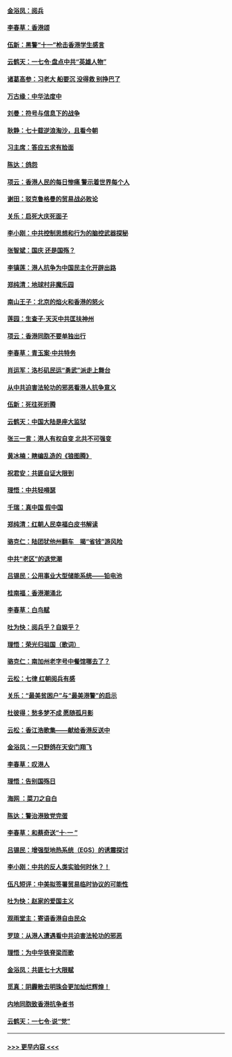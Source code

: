#### [金浴凤：阅兵](../pages/nsc993/n11567454.md?t=10040955) 
#### [李春草：香港颂](../pages/nsc993/n11567444.md?t=10040955) 
#### [伍新：黑警“十一”枪击香港学生感言](../pages/nsc993/n11567426.md?t=10040955) 
#### [云鹤天：一七令‧盘点中共“英雄人物”](../pages/nsc993/n11567091.md?t=10040955) 
#### [诸葛高参：习老大 船要沉 没得救 别挣巴了](../pages/nsc993/n11566976.md?t=10040955) 
#### [万古缘：中华法度中](../pages/nsc993/n11566726.md?t=10040955) 
#### [刘曼：符号与信息下的战争](../pages/nsc993/n11564655.md?t=10040955) 
#### [耿静：七十载逆浪淘沙，且看今朝](../pages/nsc993/n11564520.md?t=10040955) 
#### [习主席：答应五求有脸面](../pages/nsc993/n11563953.md?t=10040955) 
#### [陈达：鸽怨](../pages/nsc993/n11561879.md?t=10040955) 
#### [项云：香港人民的每日惨痛  警示着世界每个人](../pages/nsc993/n11559273.md?t=10040955) 
#### [谢田：驳克鲁格曼的贸易战必败论](../pages/nsc993/n11555840.md?t=10040955) 
#### [关乐：启死大庆死面子](../pages/nsc993/n11556823.md?t=10040955) 
#### [李小刚：中共控制思想和行为的脑控武器探秘](../pages/nsc993/n11556776.md?t=10040955) 
#### [张智斌：国庆  还是国殇？](../pages/nsc993/n11556617.md?t=10040955) 
#### [李镇莲：港人抗争为中国民主化开辟出路](../pages/nsc993/n11556570.md?t=10040955) 
#### [郑纯清：地球村非魔乐园](../pages/nsc993/n11555415.md?t=10040955) 
#### [南山王子：北京的焰火和香港的怒火](../pages/nsc993/n11555318.md?t=10040955) 
#### [莲园：生查子·天灭中共匡扶神州](../pages/nsc993/n11555302.md?t=10040955) 
#### [项云：香港同胞不要单独出行](../pages/nsc993/n11555276.md?t=10040955) 
#### [李春草：青玉案‧中共特务](../pages/nsc993/n11552356.md?t=10040955) 
#### [肖运军：洛杉矶民运“勇武”派走上舞台](../pages/nsc993/n11551595.md?t=10040955) 
#### [从中共迫害法轮功的邪恶看港人抗争意义](../pages/nsc993/n11540858.md?t=10040955) 
#### [伍新：死往死折腾](../pages/nsc993/n11550174.md?t=10040955) 
#### [云鹤天：中国大陆是座大监狱](../pages/nsc993/n11550155.md?t=10040955) 
#### [张三一言：港人有权自变 北共不可强变](../pages/nsc993/n11550132.md?t=10040955) 
#### [黄冰楠：瞎编乱造的《狼图腾》](../pages/nsc993/n11550082.md?t=10040955) 
#### [祝君安：共匪自证大限到](../pages/nsc993/n11550041.md?t=10040955) 
#### [理悟：中共轻嘚瑟](../pages/nsc993/n11547978.md?t=10040955) 
#### [千瑞：真中国 假中国](../pages/nsc993/n11547865.md?t=10040955) 
#### [郑纯清：红朝人民幸福白皮书解读](../pages/nsc993/n11547499.md?t=10040955) 
#### [骆克仁：陆团犹他州翻车　揭“省钱”游风险](../pages/nsc993/n11546977.md?t=10040955) 
#### [中共“老区”的退党潮](../pages/nsc993/n11545995.md?t=10040955) 
#### [吕锡民：公用事业大型储能系统——铅电池](../pages/nsc993/n11545701.md?t=10040955) 
#### [桂南福：香港潮涌北](../pages/nsc993/n11545682.md?t=10040955) 
#### [李春草：白鸟赋](../pages/nsc993/n11545663.md?t=10040955) 
#### [吐为快：阅兵乎？自娱乎？](../pages/nsc993/n11545625.md?t=10040955) 
#### [理悟：荣光归祖国（歌词）](../pages/nsc993/n11545616.md?t=10040955) 
#### [骆克仁：南加州老字号中餐馆哪去了？](../pages/nsc993/n11545120.md?t=10040955) 
#### [云松：七律 红朝阅兵有感](../pages/nsc993/n11542394.md?t=10040955) 
#### [关乐：“最美贫困户”与“最美港警”的启示](../pages/nsc993/n11542252.md?t=10040955) 
#### [杜彼得：愁多梦不成 愿随孤月影](../pages/nsc993/n11540296.md?t=10040955) 
#### [云松：香江浩歌集——献给香港反送中](../pages/nsc993/n11540149.md?t=10040955) 
#### [金浴凤：一只野鸽在天安门翔飞](../pages/nsc993/n11540280.md?t=10040955) 
#### [李春草：叹港人](../pages/nsc993/n11540119.md?t=10040955) 
#### [理悟：告别国殇日](../pages/nsc993/n11539610.md?t=10040955) 
#### [海网 ：菜刀之自白](../pages/nsc993/n11539597.md?t=10040955) 
#### [陈达：警治港致党完蛋](../pages/nsc993/n11538127.md?t=10040955) 
#### [李春草：和蔡奇送“十·一 ”](../pages/nsc993/n11537810.md?t=10040955) 
#### [吕锡民：增强型地热系统（EGS）的诱震探讨](../pages/nsc993/n11537765.md?t=10040955) 
#### [李小刚：中共的反人类实验何时休？！](../pages/nsc993/n11537669.md?t=10040955) 
#### [伍凡短评：中美拟签署贸易临时协议的可能性](../pages/nsc993/n11536773.md?t=10040955) 
#### [吐为快：赵家的爱国主义](../pages/nsc993/n11536750.md?t=10040955) 
#### [观雨堂主：寄语香港自由民众](../pages/nsc993/n11536735.md?t=10040955) 
#### [罗琼：从港人遭遇看中共迫害法轮功的邪恶](../pages/nsc993/n11507862.md?t=10040955) 
#### [理悟：为中华铁脊梁而歌](../pages/nsc993/n11534458.md?t=10040955) 
#### [金浴凤：共匪七十大限赋](../pages/nsc993/n11534434.md?t=10040955) 
#### [觅真：阴霾散去明珠会更加灿烂辉煌！](../pages/nsc993/n11531858.md?t=10040955) 
#### [内地同胞致香港抗争者书](../pages/nsc993/n11531645.md?t=10040955) 
#### [云鹤天：一七令‧说“党”](../pages/nsc993/n11529099.md?t=10040955) 

----
#### [ >>> 更早内容 <<< ](../indexes/nsc993-earlier.md)
